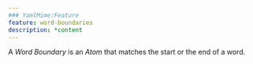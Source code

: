 ```yaml
---
### YamlMime:Feature
feature: word-boundaries
description: *content
---
```

A <dfn>Word Boundary</dfn> is an *Atom* that matches the start or the end of a word.